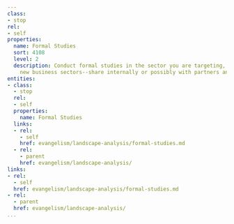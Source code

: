 ```yaml
---
class:
- stop
rel:
- self
properties:
  name: Formal Studies
  sort: 4108
  level: 2
  description: Conduct formal studies in the sector you are targeting, and potentially
    new business sectors--share internally or possibly with partners and the public
entities:
- class:
  - stop
  rel:
  - self
  properties:
    name: Formal Studies
  links:
  - rel:
    - self
    href: evangelism/landscape-analysis/formal-studies.md
  - rel:
    - parent
    href: evangelism/landscape-analysis/
links:
- rel:
  - self
  href: evangelism/landscape-analysis/formal-studies.md
- rel:
  - parent
  href: evangelism/landscape-analysis/
...
```

